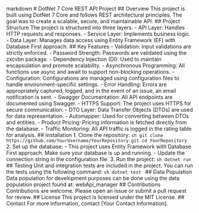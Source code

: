 markdown # DotNet 7 Core REST API Project ## Overview This project is built using DotNet 7 Core and follows REST architectural principles. The goal was to create a scalable, secure, and maintainable API. ## Project Structure The project is structured into three layers: - API Layer: Handles HTTP requests and responses. - Service Layer: Implements business logic. - Data Layer: Manages data access using Entity Framework (EF) with Database First approach. ## Key Features - Validation: Input validations are strictly enforced. - Password Strength: Passwords are validated using the zxcvbn package. - Dependency Injection (DI): Used to maintain encapsulation and promote scalability. - Asynchronous Programming: All functions use async and await to support non-blocking operations. - Configuration: Configurations are managed using configuration files to handle environment-specific settings. - Error Handling: Errors are appropriately captured, logged, and in the event of an issue, an email notification is sent. - Swagger Documentation: All API endpoints are documented using Swagger. - HTTPS Support: The project uses HTTPS for secure communication. - DTO Layer: Data Transfer Objects (DTOs) are used for data representation. - Automapper: Used for converting between DTOs and entities. - Product Pricing: Pricing information is fetched directly from the database. - Traffic Monitoring: All API traffic is logged in the rating table for analysis. ## Installation 1. Clone the repository: `sh git clone https://github.com/YourUsername/YourRepository.git cd YourRepository ` 2. Set up the database: - This project uses Entity Framework with Database First approach. Make sure your database is up and running. - Update the connection string in the configuration file. 3. Run the project: `sh dotnet run ` ## Testing Unit and integration tests are included in the project. You can run the tests using the following command: `sh dotnet test ` ## Data Population Data population for development purposes can be done using the data population project found at: webApi_manager ## Contributions Contributions are welcome. Please open an issue or submit a pull request for review. ## License This project is licensed under the MIT License. ## Contact For more information, contact [Your Contact Information].
